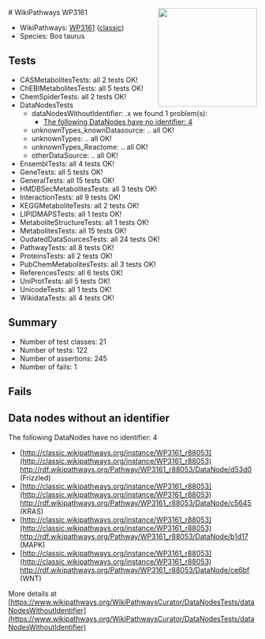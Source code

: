 <img style="float: right; width: 200px" src="https://upload.wikimedia.org/wikipedia/commons/thumb/8/83/Wplogo_with_text_500.png/640px-Wplogo_with_text_500.png" />
# WikiPathways WP3161

* WikiPathways: [WP3161](https://wikipathways.org/pathways/WP3161) ([classic](https://classic.wikipathways.org/instance/WP3161))
* Species: Bos taurus
## Tests
* CASMetabolitesTests: all 2 tests OK!
* ChEBIMetabolitesTests: all 5 tests OK!
* ChemSpiderTests: all 2 tests OK!
* DataNodesTests
    * dataNodesWithoutIdentifier: .x we found 1 problem(s):
        * [The following DataNodes have no identifier: 4](#d2d32fa3)
    * unknownTypes_knownDatasource: .. all OK!
    * unknownTypes: .. all OK!
    * unknownTypes_Reactome: .. all OK!
    * otherDataSource: .. all OK!
* EnsemblTests: all 4 tests OK!
* GeneTests: all 5 tests OK!
* GeneralTests: all 15 tests OK!
* HMDBSecMetabolitesTests: all 3 tests OK!
* InteractionTests: all 9 tests OK!
* KEGGMetaboliteTests: all 2 tests OK!
* LIPIDMAPSTests: all 1 tests OK!
* MetaboliteStructureTests: all 1 tests OK!
* MetabolitesTests: all 15 tests OK!
* OudatedDataSourcesTests: all 24 tests OK!
* PathwayTests: all 8 tests OK!
* ProteinsTests: all 2 tests OK!
* PubChemMetabolitesTests: all 3 tests OK!
* ReferencesTests: all 6 tests OK!
* UniProtTests: all 5 tests OK!
* UnicodeTests: all 1 tests OK!
* WikidataTests: all 4 tests OK!


## Summary

* Number of test classes: 21
* Number of tests: 122
* Number of assertions: 245
* Number of fails: 1

## Fails

<a name="d2d32fa3" />

## Data nodes without an identifier

The following DataNodes have no identifier: 4

* [http://classic.wikipathways.org/instance/WP3161_r88053](http://classic.wikipathways.org/instance/WP3161_r88053) http://rdf.wikipathways.org/Pathway/WP3161_r88053/DataNode/d53d0 (Frizzled)
* [http://classic.wikipathways.org/instance/WP3161_r88053](http://classic.wikipathways.org/instance/WP3161_r88053) http://rdf.wikipathways.org/Pathway/WP3161_r88053/DataNode/c5645 (KRAS)
* [http://classic.wikipathways.org/instance/WP3161_r88053](http://classic.wikipathways.org/instance/WP3161_r88053) http://rdf.wikipathways.org/Pathway/WP3161_r88053/DataNode/b1d17 (MAPK)
* [http://classic.wikipathways.org/instance/WP3161_r88053](http://classic.wikipathways.org/instance/WP3161_r88053) http://rdf.wikipathways.org/Pathway/WP3161_r88053/DataNode/ce6bf (WNT)


More details at [https://www.wikipathways.org/WikiPathwaysCurator/DataNodesTests/dataNodesWithoutIdentifier](https://www.wikipathways.org/WikiPathwaysCurator/DataNodesTests/dataNodesWithoutIdentifier)

